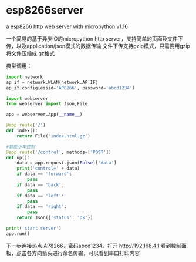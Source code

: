 # esp8266server
a esp8266 http web server with micropython v1.16

一个简易的基于异步IO的micropython http server，支持简单的页面及文件下传，以及application/json模式的数据传输
文件下传支持gzip模式，只需要用gzip将文件压缩成.gz格式

典型调用：
```python
import network
ap_if = network.WLAN(network.AP_IF)
ap_if.config(essid='AP8266', password='abcd1234')

import webserver
from webserver import Json,File

app = webserver.App(__name__)

@app.route('/')
def index():
    return File('index.html.gz')

#智能小车控制
@app.route('/control', methods=['POST'])
def up():
    data = app.request.json(False)['data']
    print('control=' + data)
    if data == 'forward':
        pass
    if data == 'back':
        pass
    if data == 'left':
        pass
    if data == 'right':
        pass
    return Json({'status': 'ok'})

print('start server')
app.run()
```

下一步连接热点 AP8266，密码abcd1234。打开 http://192.168.4.1 看到控制面板，点击各方向箭头进行命名传输，可以看到串口打印内容
